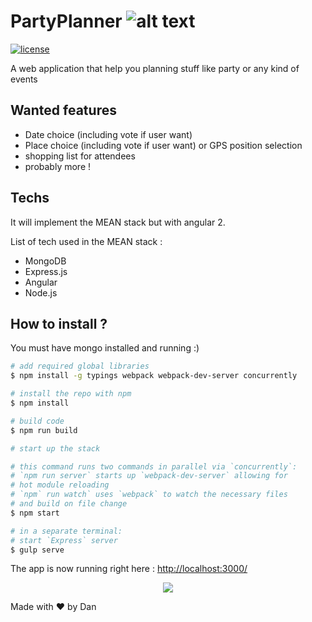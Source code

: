 # PartyPlanner ![alt text](http://emojipedia-us.s3.amazonaws.com/cache/28/cc/28cc4d727f2a24d7ad1c0eae86edd166.png)

[![license](https://img.shields.io/github/license/mashape/apistatus.svg)](https://github.com/DanGeffroy/PartyPlanner/blob/master/LICENSE)  

A web application that help you planning stuff like party or any kind of events

## Wanted features
- Date choice (including vote if user want)
- Place choice (including vote if user want) or GPS position selection
- shopping list for attendees
- probably more !


## Techs
It will implement the MEAN stack but with angular 2.  

List of tech used in the MEAN stack :  

- MongoDB
- Express.js
- Angular
- Node.js

## How to install ?

You must have mongo installed and running :)  

```bash
# add required global libraries
$ npm install -g typings webpack webpack-dev-server concurrently

# install the repo with npm
$ npm install

# build code
$ npm run build

# start up the stack

# this command runs two commands in parallel via `concurrently`:
# `npm run server` starts up `webpack-dev-server` allowing for
# hot module reloading
# `npm` run watch` uses `webpack` to watch the necessary files
# and build on file change
$ npm start

# in a separate terminal:
# start `Express` server
$ gulp serve
```

The app is now running right here :  [http://localhost:3000/](http://localhost:3000/) 

<p align="center">
    <img src="https://media.giphy.com/media/hsBZfDG7wiWHu/giphy.gif">
</p>



Made with :heart: by Dan
